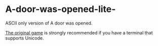 # A-door-was-opened-lite-
ASCII only version of A door was opened.

<a href = "https://github.com/Tarroook/A-Door-Was-Opened">The original game</a> is strongly recommended if you have a terminal that supports Unicode.
